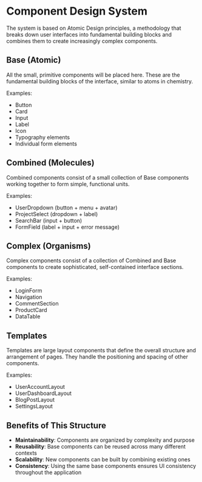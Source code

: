 # Component Design System

The system is based on Atomic Design principles, a methodology that breaks down user interfaces into fundamental building blocks and combines them to create increasingly complex components.

## Base (Atomic)
All the small, primitive components will be placed here. These are the fundamental building blocks of the interface, similar to atoms in chemistry.

Examples:
- Button
- Card
- Input
- Label
- Icon
- Typography elements
- Individual form elements

## Combined (Molecules)
Combined components consist of a small collection of Base components working together to form simple, functional units.

Examples:
- UserDropdown (button + menu + avatar)
- ProjectSelect (dropdown + label)
- SearchBar (input + button)
- FormField (label + input + error message)

## Complex (Organisms)
Complex components consist of a collection of Combined and Base components to create sophisticated, self-contained interface sections.

Examples:
- LoginForm
- Navigation
- CommentSection
- ProductCard
- DataTable

## Templates
Templates are large layout components that define the overall structure and arrangement of pages. They handle the positioning and spacing of other components.

Examples:
- UserAccountLayout
- UserDashboardLayout
- BlogPostLayout
- SettingsLayout

## Benefits of This Structure
- **Maintainability**: Components are organized by complexity and purpose
- **Reusability**: Base components can be reused across many different contexts
- **Scalability**: New components can be built by combining existing ones
- **Consistency**: Using the same base components ensures UI consistency throughout the application
